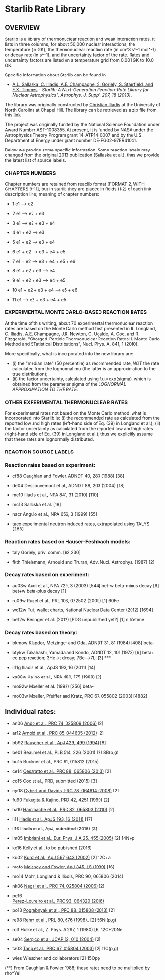 # Starlib Rate Library

## OVERVIEW

Starlib is a library of thermonuclear reaction and weak interaction rates. It lists in three columns, for about 50,000 nuclear interactions, the temperature (in GK), the thermonuclear reaction rate (in cm^3 s^-1 mol^-1) or decay rate
(in s^-1), and the uncertainty factor of the rate. Rates and uncertainty factors are listed on a temperature grid
from 0.001 GK to 10.0 GK. 

Specific information about Starlib can be found in 

- [A.L. Sallaska, C. Iliadis, A.E. Champagne, S. Goriely, S. Starrfield, 
and F.X. Timmes](http://iopscience.iop.org/article/10.1088/0067-0049/207/1/18/meta;jsessionid=FA2A43B811A79AC60CC83A94C160FA33.c4.iopscience.cld.iop.org) - 
*Starlib: A Next-Generation Reaction-Rate Library for Nuclear Astrophysics", Astrophys. J. Suppl. 207, 18 (2013)*. 


The library was originally constructed by [Christian Iliadis](https://users.physics.unc.edu/~iliadis/Site/Home.html) at the University of North Carolina at Chapel Hill.  The library can be retrieved as a zip file from this [link](https://github.com/Starlib/Rate-Library/blob/master/data/starlib.dat.zip?raw=true)


The project was originally funded by the National Science Foundation under Award Number AST-1008355. At present, it is funded 
by NASA under the Astrophysics Theory Program grant 14-ATP14-0007 and by the U.S. Department of Energy under 
grant number DE-FG02-97ER41041. 

Below we provide some specific information. Some reaction labels may changed from the original 2013 publication
(Sallaska et al.), thus we provide the latest list of source labels. 

### CHAPTER NUMBERS

Chapter numbers are retained from reaclib format [FORMAT 2, WITH CHAPTERS 9-11], but in starlib they are placed in fields (1:2) of each link description line; meaning of chapter numbers:

- 1
e1 --> e2

- 2
e1 --> e2 + e3

- 3
e1 --> e2 + e3 + e4

- 4
e1 + e2 --> e3 

- 5
e1 + e2 --> e3 + e4

- 6
e1 + e2 --> e3 + e4 + e5

- 7
e1 + e2 --> e3 + e4 + e5 + e6

- 8
e1 + e2 + e3 --> e4

- 9
e1 + e2 + e3 --> e4 + e5

- 10
e1 + e2 + e3 + e4 --> e5 + e6

- 11
e1 --> e2 + e3 + e4 + e5

### EXPERIMENTAL MONTE CARLO-BASED REACTION RATES

At the time of this writing, about 70 experimental thermonuclear reaction rates are based on the Monte Carlo method first presented in
R. Longland, C. Iliadis, A.E. Champagne, J.R. Newton, C. Ugalde, A. Coc, and R. Fitzgerald, "Charged-Particle Thermonuclear Reaction Rates: I. Monte Carlo Method and STatistical Distributions", Nucl. Phys. A, 841, 1 (2010). 

More specifically, what is incorporated into the new library are: 

- (i)  the "median rate" (50 percentile) as recommended rate, *NOT* the rate calculated from the lognormal mu (the latter is an approximation to the true distribution); 
- (ii) the factor uncertainty, calculated using f.u.=exp(sigma), which is obtained from the
parameter sigma of the *LOGNORMAL APPROXIMATION TO THE RATE.*

### OTHER EXPERIMENTAL THERMONUCLEAR RATES

For experimental rates not based on the Monte Carlo method, what is incorporated into Starlib is: (i) the recommended rate as calculated from the reported low and high rates (left-hand side of Eq. (39) in Longland et al.); (ii) the factor uncertainty as calculated from the reported low and high rates (right-hand side of Eq. (39) in Longland et al.); thus we explicitly assume that these rates are lognormally distributed.

### REACTION SOURCE LABELS

### Reaction rates based on experiment:

- cf88
Caughlan and Fowler, ADNDT 40, 283 (1988) [38]

- de04
Descouvemont et al., ADNDT 88, 203 (2004) [18]

- mc10
Iliadis et al., NPA 841, 31 (2010) [110]

- mc13
Sallaska et al. [18]

- nacr
Angulo et al., NPA 656, 3 (1999) [55]

- taex
experimental neutron induced rates, extrapolated using TALYS [283]

### Reaction rates based on Hauser-Feshbach models:

- taly
Goriely, priv. comm. [62,230]

- fkth
Thielemann, Arnould and Truran, Adv. Nucl. Astrophys. (1987) [2]

### Decay rates based on experiment:

- au03w
Audi et al., NPA 729, 3 (2003) [544]
 bet-w
beta-minus decay [6]
  bet+w
beta-plus decay [1]

- ru09w
Rugel et al., PRL 103, 072502 (2009) [1] 60Fe

- wc12w
Tuli, wallet charts, National Nuclear Data Center (2012) [1694]

- be12w
Beringer et al. (2012) [PDG unpublished yet?]  [1] n lifetime

### Decay rates based on theory:

- bkmow
Klapdor, Metzinger and Oda, ADNDT 31, 81 (1984) [408] beta-

- btykw
Takahashi, Yamada and Kondo, ADNDT 12, 101 (1973) [6] beta+
     ec
pep reaction; 3He->t decay; 7Be—>7Li [3] *** 
- il11g
Iliadis et al., ApJS 193, 16 (2011) [14]

- ka88w
Kajino et al., NPA 480, 175 (1988) [2]

- mo92w
Moeller et al. (1992) [256] beta-

- mo03w
Moeller, Pfeiffer and Kratz, PRC 67, 055802 (2003) [4882]

## Individual rates:

- an06
[Ando et al., PRC 74, 025809 (2006)](http://prc.aps.org/abstract/PRC/v74/i2/e025809) [2]

- ar12
[Arnold et al., PRC 85, 044605 (2012)](http://prc.aps.org/abstract/PRC/v85/i4/e044605) [2]

- bb92
[Rauscher et al., ApJ 429, 499 (1994)](http://adsabs.harvard.edu/doi/10.1086/174339) [8]

- be01
[Beaumel et al., PLB 514, 226 (2001)](http://www.sciencedirect.com/science/article/pii/S0370269301008280) [2] 8B(p,g)

- bu15
Buckner et al., PRC 91, 015812 (2015)

- ce14
[Cesaratto et al., PRC 88, 065806 (2013)](http://journals.aps.org/prc/abstract/10.1103/PhysRevC.88.065806) [2]

- co15
Coc et al., PRD, submitted (2015) [3]

- cy08
[Cybert and Davids, PRC 78, 064614 (2008)](http://prc.aps.org/abstract/PRC/v78/i6/e064614) [2]

- fu90
[Fukugita & Kajino, PRD 42, 4251 (1990)](http://prd.aps.org/abstract/PRD/v42/i12/p4251_1) [2]

- ha10
[Hammache et al., PRC 82, 065803 (2010)](http://prc.aps.org/abstract/PRC/v82/i6/e065803) [2]

- il11
[Iliadis et al., ApJS 193, 16 (2011)](http://iopscience.iop.org/0067-0049/193/1/16) [17]

- il16
Iliadis et al., ApJ, submitted (2016) [3]

- im05
[Imbriani et al., Eur. Phys. J A 25, 455 (2005)](http://www.springerlink.com/content/35h4111k54373g47/) [2] 14N+p

- ke16
Kelly et al., to be published (2016)

- ku02
[Kunz et al., ApJ 567, 643 (2002)](http://iopscience.iop.org/0004-637X/567/1/643) [2] 12C+a

- mafo
[Malaney and Fowler, ApJ 345, L5 (1989)](http://adsabs.harvard.edu/doi/10.1086/185538) [16]

- mo14
Mohr, Longland & Iliadis, PRC 90, 065806 (2014)

- nk06
[Nagai et al., PRC 74, 025804 (2006)](http://prc.aps.org/abstract/PRC/v74/i2/e025804) [2]

- pe16  
[Perez-Loureiro et al., PRC 93, 064320 (2016)](https://journals.aps.org/prc/abstract/10.1103/PhysRevC.93.064320)

- po13
[Pogrebnyak et al., PRC 88, 015808 (2013)](http://journals.aps.org/prc/abstract/10.1103/PhysRevC.88.015808) [2]

- re98
[Rehm et al., PRL 80, 676 (1998)](http://prl.aps.org/abstract/PRL/v80/i4/p676_1)_ [2] 56Ni(p,g)

- rolf
Hulke et al., Z. Phys. A 297, 1 (1980) [6] 12C+20Ne

- se04
[Serpico et al. JCAP 12, 010 (2004)](http://iopscience.iop.org/1475-7516/2004/12/010) [2]

- ta03
[Tang et al., PRC 67, 015804 (2003)](http://prc.aps.org/abstract/PRC/v67/i1/e015804) [2] 11C(p,g)

- wies
Wiescher and collaborators [2] 15Opp


(**) From Caughlan & Fowler 1988; these rates need to be multiplied by rho*Ye!

